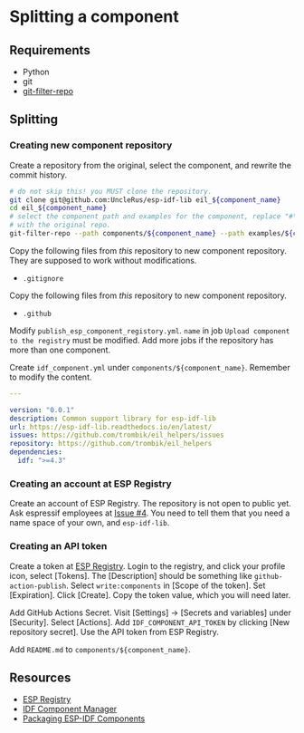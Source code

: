 # Splitting a component

## Requirements

* Python
* git
* [git-filter-repo](https://github.com/newren/git-filter-repo)

## Splitting

### Creating new component repository

Create a repository from the original, select the component, and rewrite the
commit history.

```sh
# do not skip this! you MUST clone the repository.
git clone git@github.com:UncleRus/esp-idf-lib eil_${component_name}
cd eil_${component_name}
# select the component path and examples for the component, replace "#\d+"
# with the original repo.
git-filter-repo --path components/${component_name} --path examples/${component_name} --message-callback 'return re.sub(br"\s#(\d+)", br" UncleRus/esp-idf-lib#\1", message)'
```

Copy the following files from *this* repository to new component repository.
They are supposed to work without modifications.

* `.gitignore`

Copy the following files from *this* repository to new component repository.

* `.github`

Modify `publish_esp_component_registory.yml`. `name` in job `Upload component
to the registry` must be modified. Add more jobs if the repository has more
than one component.

Create `idf_component.yml` under `components/${component_name}`. Remember to
modify the content.

```yaml
---

version: "0.0.1"
description: Common support library for esp-idf-lib
url: https://esp-idf-lib.readthedocs.io/en/latest/
issues: https://github.com/trombik/eil_helpers/issues
repository: https://github.com/trombik/eil_helpers
dependencies:
  idf: ">=4.3"
```

### Creating an account at ESP Registry

Create an account of ESP Registry. The repository is not open to public yet.
Ask espressif employees at
[Issue #4](https://github.com/espressif/idf-component-manager/issues/4). You
need to tell them that you need a name space of your own, and `esp-idf-lib`.

### Creating an API token

Create a token at [ESP Registry](https://components.espressif.com/). Login to
the registry, and click your profile icon, select [Tokens]. The [Description]
should be something like `github-action-publish`. Select `write:components` in
[Scope of the token]. Set [Expiration]. Click [Create]. Copy the token value,
which you will need later.

Add GitHub Actions Secret. Visit [Settings] -> [Secrets and variables] under
[Security]. Select [Actions]. Add `IDF_COMPONENT_API_TOKEN` by clicking [New
repository secret]. Use the API token from ESP Registry.

Add `README.md` to `components/${component_name}`.

## Resources

* [ESP Registry](https://components.espressif.com/)
* [IDF Component Manager](https://docs.espressif.com/projects/esp-idf/en/latest/esp32/api-guides/tools/idf-component-manager.html)
* [Packaging ESP-IDF Components](https://espressif-docs.readthedocs-hosted.com/projects/idf-component-manager/en/latest/guides/packaging_components.html)
